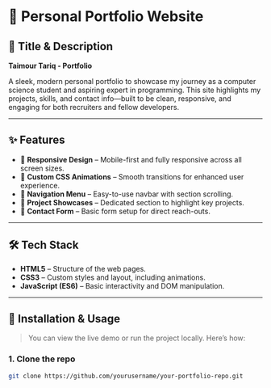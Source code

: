 # 💼 Personal Portfolio Website

## 📌 Title & Description

**Taimour Tariq - Portfolio**

A sleek, modern personal portfolio to showcase my journey as a computer science student and aspiring expert in programming. This site highlights my projects, skills, and contact info—built to be clean, responsive, and engaging for both recruiters and fellow developers.

---

## ✨ Features

- 🚀 **Responsive Design** – Mobile-first and fully responsive across all screen sizes.
- 🎨 **Custom CSS Animations** – Smooth transitions for enhanced user experience.
- 🧭 **Navigation Menu** – Easy-to-use navbar with section scrolling.
- 📄 **Project Showcases** – Dedicated section to highlight key projects.
- 📱 **Contact Form** – Basic form setup for direct reach-outs.

---

## 🛠 Tech Stack

- **HTML5** – Structure of the web pages.
- **CSS3** – Custom styles and layout, including animations.
- **JavaScript (ES6)** – Basic interactivity and DOM manipulation.

---

## 🔧 Installation & Usage

> You can view the live demo or run the project locally. Here’s how:

### 1. Clone the repo

```bash
git clone https://github.com/yourusername/your-portfolio-repo.git
